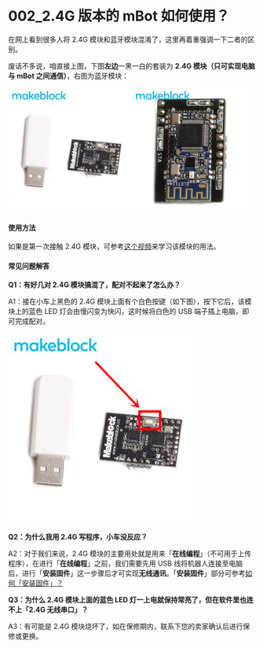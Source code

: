 # 002\_2.4G 版本的 mBot 如何使用？

在网上看到很多人将 2.4G 模块和蓝牙模块混淆了，这里再着重强调一下二者的区别。

废话不多说，咱直接上图，下图**左边**一黑一白的套装为 **2.4G 模块（只可实现电脑与 mBot 之间通信）**，右图为蓝牙模块：

![](../.gitbook/assets/lan-ya-mo-kuai-he-2.4g-mo-kuai.jpg)

#### 使用方法

如果是第一次接触 2.4G 模块，可参考[这个视频](http://v.youku.com/v_show/id_XOTQ1OTc3MDUy.html?beta&from=y1.7-2)来学习该模块的用法。

#### 常见问题解答

**Q1：有好几对 2.4G 模块搞混了，配对不起来了怎么办？**

A1：接在小车上黑色的 2.4G 模块上面有个白色按键（如下图），按下它后，该模块上的蓝色 LED 灯会由慢闪变为快闪，这时候将白色的 USB 端子插上电脑，即可完成配对。

![](../.gitbook/assets/initpintu-fu-ben.jpg)

**Q2：为什么我用 2.4G 写程序，小车没反应？**

A2：对于我们来说，2.4G 模块的主要用处就是用来「**在线编程**」（不可用于上传程序），在进行「**在线编程**」之前，我们需要先用 USB 线将机器人连接至电脑后，进行「**安装固件**」这一步骤后才可实现**无线通讯**。「**安装固件**」部分可参考[如何「安装固件」？](../tips/ru-he-an-zhuang-gu-jian.md)

**Q3：为什么 2.4G 模块上面的蓝色 LED 灯一上电就保持常亮了，但在软件里也连不上「2.4G 无线串口」？**

A3：有可能是 2.4G 模块烧坏了，如在保修期内，联系下您的卖家确认后进行保修或更换。

